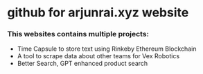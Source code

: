 # github for arjunrai.xyz website

### This websites contains multiple projects:  
- Time Capsule to store text using Rinkeby Ethereum Blockchain  
- A tool to scrape data about other teams for Vex Robotics  
- Better Search, GPT enhanced product search  
